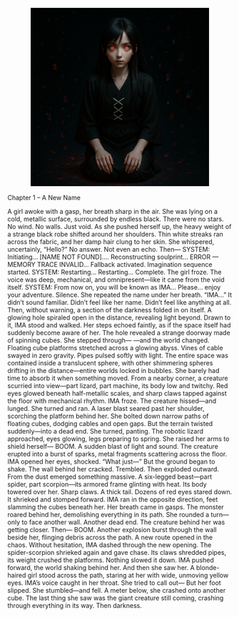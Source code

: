 <p align="center">
  <img src="../images/chapter01/b01.png" alt="Cover Art" width="400">
</p>


Chapter 1 – A New Name

A girl awoke with a gasp, her breath sharp in the air. She was lying on a cold, metallic surface, surrounded by endless black. There were no stars. No wind. No walls. Just void.
 As she pushed herself up, the heavy weight of a strange black robe shifted around her shoulders. Thin white streaks ran across the fabric, and her damp hair clung to her skin.
 She whispered, uncertainly, “Hello?”
 No answer. Not even an echo.
 Then—
 SYSTEM: Initiating... [NAME NOT FOUND].... Reconstructing soulprint... ERROR — MEMORY TRACE INVALID… Fallback activated. Imagination sequence started.
 SYSTEM: Restarting… Restarting… Complete.
The girl froze. The voice was deep, mechanical, and omnipresent—like it came from the void itself.
 SYSTEM: From now on, you will be known as IMA… Please... enjoy your adventure.
 Silence.
 She repeated the name under her breath. “IMA…”
 It didn’t sound familiar. Didn’t feel like her name. Didn’t feel like anything at all.
 Then, without warning, a section of the darkness folded in on itself. A glowing hole spiraled open in the distance, revealing light beyond.
 Drawn to it, IMA stood and walked. Her steps echoed faintly, as if the space itself had suddenly become aware of her.
 The hole revealed a strange doorway made of spinning cubes. She stepped through—
 —and the world changed.
 Floating cube platforms stretched across a glowing abyss. Vines of cable swayed in zero gravity. Pipes pulsed softly with light. The entire space was contained inside a translucent sphere, with other shimmering spheres drifting in the distance—entire worlds locked in bubbles.
 She barely had time to absorb it when something moved.
 From a nearby corner, a creature scurried into view—part lizard, part machine, its body low and twitchy. Red eyes glowed beneath half-metallic scales, and sharp claws tapped against the floor with mechanical rhythm.
 IMA froze.
 The creature hissed—and lunged.
 She turned and ran. A laser blast seared past her shoulder, scorching the platform behind her.
 She bolted down narrow paths of floating cubes, dodging cables and open gaps. But the terrain twisted suddenly—into a dead end.
 She turned, panting. The robotic lizard approached, eyes glowing, legs preparing to spring.
 She raised her arms to shield herself—
 BOOM.
 A sudden blast of light and sound. The creature erupted into a burst of sparks, metal fragments scattering across the floor.
 IMA opened her eyes, shocked. “What just—”
 But the ground began to shake.
 The wall behind her cracked. Trembled. Then exploded outward.
 From the dust emerged something massive.
 A six-legged beast—part spider, part scorpion—its armored frame glinting with heat. Its body towered over her. Sharp claws. A thick tail. Dozens of red eyes stared down.
 It shrieked and stomped forward.
 IMA ran in the opposite direction, feet slamming the cubes beneath her. Her breath came in gasps. The monster roared behind her, demolishing everything in its path.
 She rounded a turn—only to face another wall. Another dead end.
 The creature behind her was getting closer.
 Then—
 BOOM.
 Another explosion burst through the wall beside her, flinging debris across the path. A new route opened in the chaos.
 Without hesitation, IMA dashed through the new opening.
 The spider-scorpion shrieked again and gave chase. Its claws shredded pipes, its weight crushed the platforms. Nothing slowed it down.
 IMA pushed forward, the world shaking behind her.
 And then she saw her.
 A blonde-haired girl stood across the path, staring at her with wide, unmoving yellow eyes.
 IMA’s voice caught in her throat. She tried to call out—
 But her foot slipped.
 She stumbled—and fell.
 A meter below, she crashed onto another cube.
 The last thing she saw was the giant creature still coming, crashing through everything in its way.
 Then darkness.
